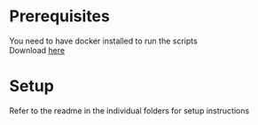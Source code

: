 # Prerequisites

You need to have docker installed to run the scripts </br>
Download [here](https://www.docker.com/products/docker-desktop/)

# Setup

Refer to the readme in the individual folders for setup instructions